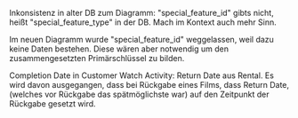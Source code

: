 Inkonsistenz in alter DB zum Diagramm: "special_feature_id" gibts nicht, heißt "special_feature_type" in der DB. Mach im Kontext auch mehr Sinn.

Im neuen Diagramm wurde "special_feature_id" weggelassen, weil dazu keine Daten bestehen. Diese wären aber notwendig um den zusammengesetzten Primärschlüssel zu bilden. 

Completion Date in Customer Watch Activity: Return Date aus Rental. Es wird davon ausgegangen, dass bei Rückgabe eines Films, dass Return Date, (welches vor Rückgabe das spätmöglichste war) auf den Zeitpunkt der Rückgabe gesetzt wird.
